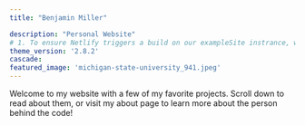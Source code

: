 ```yaml
---
title: "Benjamin Miller"

description: "Personal Website"
# 1. To ensure Netlify triggers a build on our exampleSite instrance, we need to change a file in the exampleSite directory.
theme_version: '2.8.2'
cascade:
featured_image: 'michigan-state-university_941.jpeg'
---
```

Welcome to my website with a few of my favorite projects. Scroll down to read about them, or visit my about page to learn more about the person behind the code!
